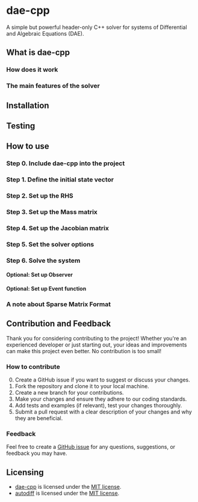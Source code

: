 # dae-cpp

A simple but powerful header-only C++ solver for systems of Differential and Algebraic Equations (DAE).

## What is dae-cpp

### How does it work

### The main features of the solver

## Installation

## Testing

## How to use

### Step 0. Include dae-cpp into the project

### Step 1. Define the initial state vector

### Step 2. Set up the RHS

### Step 3. Set up the Mass matrix

### Step 4. Set up the Jacobian matrix

### Step 5. Set the solver options

### Step 6. Solve the system

#### Optional: Set up Observer

#### Optional: Set up Event function

### A note about Sparse Matrix Format

## Contribution and Feedback

Thank you for considering contributing to the project! Whether you're an experienced developer or just starting out, your ideas and improvements can make this project even better. No contribution is too small!

### How to contribute

0. Create a GitHub issue if you want to suggest or discuss your changes.
1. Fork the repository and clone it to your local machine.
2. Create a new branch for your contributions.
3. Make your changes and ensure they adhere to our coding standards.
4. Add tests and examples (if relevant), test your changes thoroughly.
5. Submit a pull request with a clear description of your changes and why they are beneficial.

### Feedback

Feel free to create a [GitHub issue](https://github.com/ikorotkin/dae-cpp/issues) for any questions, suggestions, or feedback you may have.

## Licensing

- [dae-cpp](https://github.com/ikorotkin/dae-cpp) is licensed under the [MIT license](https://github.com/ikorotkin/dae-cpp/blob/master/LICENSE).
- [autodiff](https://github.com/autodiff/autodiff) is licensed under the [MIT license](https://github.com/autodiff/autodiff/blob/main/LICENSE).
